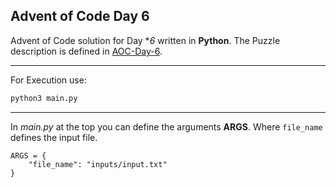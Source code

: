 ## Advent of Code Day 6

Advent of Code solution for Day **6* written in **Python**. The Puzzle description is defined in <a href="https://adventofcode.com/2022/day/6">AOC-Day-6</a>. 
<hr>

For Execution use:

```bash
python3 main.py
```

<hr>

In _main.py_ at the top you can define the arguments **ARGS**. Where `file_name` defines the input file.

```pyt
ARGS = {
    "file_name": "inputs/input.txt"
}
```

